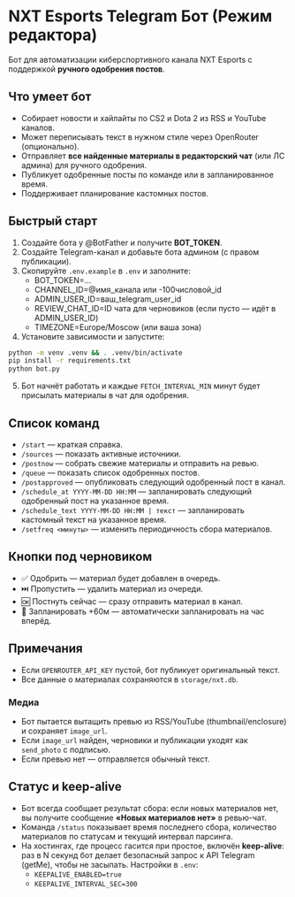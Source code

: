 # NXT Esports Telegram Бот (Режим редактора)

Бот для автоматизации киберспортивного канала NXT Esports с поддержкой **ручного одобрения постов**.

## Что умеет бот

- Собирает новости и хайлайты по CS2 и Dota 2 из RSS и YouTube каналов.
- Может переписывать текст в нужном стиле через OpenRouter (опционально).
- Отправляет **все найденные материалы в редакторский чат** (или ЛС админа) для ручного одобрения.
- Публикует одобренные посты по команде или в запланированное время.
- Поддерживает планирование кастомных постов.

## Быстрый старт

1. Создайте бота у @BotFather и получите **BOT_TOKEN**.
2. Создайте Telegram-канал и добавьте бота админом (с правом публикации).
3. Скопируйте `.env.example` в `.env` и заполните:
   - BOT_TOKEN=…
   - CHANNEL_ID=@имя_канала или -100числовой_id
   - ADMIN_USER_ID=ваш_telegram_user_id
   - REVIEW_CHAT_ID=ID чата для черновиков (если пусто — идёт в ADMIN_USER_ID)
   - TIMEZONE=Europe/Moscow (или ваша зона)
4. Установите зависимости и запустите:
```bash
python -m venv .venv && . .venv/bin/activate
pip install -r requirements.txt
python bot.py
```
5. Бот начнёт работать и каждые `FETCH_INTERVAL_MIN` минут будет присылать материалы в чат для одобрения.

## Список команд

- `/start` — краткая справка.
- `/sources` — показать активные источники.
- `/postnow` — собрать свежие материалы и отправить на ревью.
- `/queue` — показать список одобренных постов.
- `/postapproved` — опубликовать следующий одобренный пост в канал.
- `/schedule_at YYYY-MM-DD HH:MM` — запланировать следующий одобренный пост на указанное время.
- `/schedule_text YYYY-MM-DD HH:MM | текст` — запланировать кастомный текст на указанное время.
- `/setfreq <минуты>` — изменить периодичность сбора материалов.

## Кнопки под черновиком

- ✅ Одобрить — материал будет добавлен в очередь.
- ⏭️ Пропустить — удалить материал из очереди.
- 🆗 Постнуть сейчас — сразу отправить материал в канал.
- 📆 Запланировать +60м — автоматически запланировать на час вперёд.

## Примечания

- Если `OPENROUTER_API_KEY` пустой, бот публикует оригинальный текст.
- Все данные о материалах сохраняются в `storage/nxt.db`.


### Медиа
- Бот пытается вытащить превью из RSS/YouTube (thumbnail/enclosure) и сохраняет `image_url`.
- Если `image_url` найден, черновики и публикации уходят как `send_photo` с подписью.
- Если превью нет — отправляется обычный текст.


## Статус и keep-alive

- Бот всегда сообщает результат сбора: если новых материалов нет, вы получите сообщение **«Новых материалов нет»** в ревью-чат.
- Команда `/status` показывает время последнего сбора, количество материалов по статусам и текущий интервал парсинга.
- На хостингах, где процесс гасится при простое, включён **keep-alive**: раз в N секунд бот делает безопасный запрос к API Telegram (getMe), чтобы не засыпать.
  Настройки в `.env`:
  - `KEEPALIVE_ENABLED=true`
  - `KEEPALIVE_INTERVAL_SEC=300`
